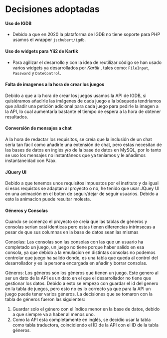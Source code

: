 # Decisiones adoptadas

#### Uso de IGDB
- Debido a que en 2020 la plataforma de IGDB no tiene soporte para PHP usamos el wrapper `jschubert/igdb`.


#### Uso de widgets para Yii2 de Kartik
- Para agilizar el desarrollo y con la idea de reutilizar código se han usado varios widgets ya desarrollados por *Kartik* , tales como: `FileInput`, `Password` y `DateControl`.


#### Falta de imagenes a la hora de crear los juegos

Debido a que a la hora de crear los juegos usamos la API de IGDB, si quisiéramos añadirle las imágenes de cada juego a la búsqueda tendríamos que añadir una petición adicional para cada juego para pedirle la imagen a la API, lo cual aumentaría bastante el tiempo de espera a la hora de obtener resultados.


#### Conversión de mensajes a chat

A la hora de redactar los requisitos, se creía que la inclusión de un chat sería tan fácil como añadirle una extensión de chat, pero estas necesitan de las bases de datos en inglés y/o de la base de datos en MySQL, por lo tanto se uso los mensajes no instantáneos que ya teníamos y le añadimos instantaneidad con PJax.

#### JQuery UI

Debido a que tenemos unos requisitos impuestos por el instituto y da igual si esos requistos se adaptan al proyecto o no, he tenido que usar JQuey UI en una animación en el boton de seguir/dejar de seguir usuarios.
Debido a esto la animacion puede resultar molesta.

#### Géneros y Consolas

Cuando se comenzo el proyecto se creia que las tablas de géneros y consolas serian casi identicas pero estas tienen diferencias intrinsecas a pesar de que sus columnas en la base de datos sean las mismas

Consolas:
Las consolas son las consolas con las que un usuario ha completado un juego, un juego no tiene porque haber salido en esa consola, ya que debido a la emulacion en distintas consolas no podemos controlar que juego ha salido donde, es una tabla que queda al control del desarrollador y es la persona encargada en añadir y borrar consolas.

Géneros: Los géneros son los géneros que tienen un juego. Este genero al ser un dato de la API es un dato en el que el desarrollador no tiene que gestionar los datos. Debido a esto se empezo con guardar el id del genero en la tabla de juegos, pero esto no es lo correcto ya que para la API un juego puede tener varios géneros. La decisiones que se tomaron con la tabla de géneros fueron las siguientes:
1. Guardar solo el género con el índice menor en la base de datos, debido a que siempre va a haber al menos uno.
2. Como la API esta completamente en inglés, se decidio usar la tabla como tabla traductora, coincidiendo el ID de la API con el ID de la tabla géneros.
